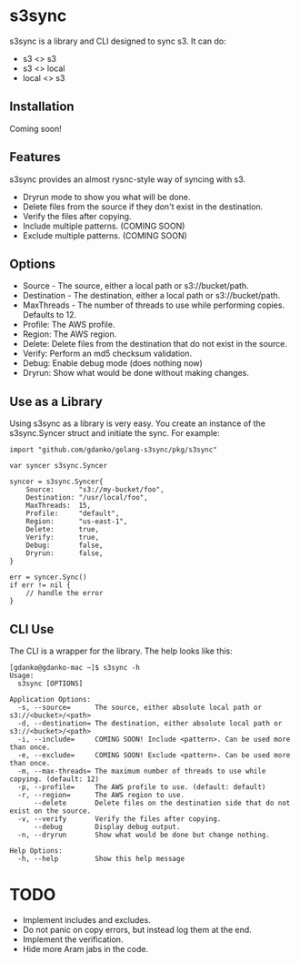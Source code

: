 # s3sync
s3sync is a library and CLI designed to sync s3. It can do:
* s3 <> s3
* s3 <> local
* local <> s3

## Installation
Coming soon!

## Features
s3sync provides an almost rysnc-style way of syncing with s3.
* Dryrun mode to show you what will be done.
* Delete files from the source if they don't exist in the destination.
* Verify the files after copying.
* Include multiple patterns. (COMING SOON)
* Exclude multiple patterns. (COMING SOON)

## Options
* Source - The source, either a local path or s3://bucket/path.
* Destination - The destination, either a local path or s3://bucket/path.
* MaxThreads - The number of threads to use while performing copies. Defaults to 12.
* Profile: The AWS profile.
* Region: The AWS region.
* Delete: Delete files from the destination that do not exist in the source.
* Verify: Perform an md5 checksum validation.
* Debug: Enable debug mode (does nothing now)
* Dryrun: Show what would be done without making changes.

## Use as a Library
Using s3sync as a library is very easy. You create an instance of the s3sync.Syncer struct and initiate the sync. For example:
```
import "github.com/gdanko/golang-s3sync/pkg/s3sync"

var syncer s3sync.Syncer

syncer = s3sync.Syncer{
	Source:      "s3://my-bucket/foo",
	Destination: "/usr/local/foo",
	MaxThreads:  15,
	Profile:     "default",
	Region:      "us-east-1",
	Delete:      true,
	Verify:      true,
	Debug:       false,
	Dryrun:      false,
}

err = syncer.Sync()
if err != nil {
	// handle the error
}
```

## CLI Use
The CLI is a wrapper for the library. The help looks like this:
```
[gdanko@gdanko-mac ~]$ s3sync -h
Usage:
  s3sync [OPTIONS]

Application Options:
  -s, --source=      The source, either absolute local path or s3://<bucket>/<path>
  -d, --destination= The destination, either absolute local path or s3://<bucket>/<path>
  -i, --include=     COMING SOON! Include <pattern>. Can be used more than once.
  -e, --exclude=     COMING SOON! Exclude <pattern>. Can be used more than once.
  -m, --max-threads= The maximum number of threads to use while copying. (default: 12)
  -p, --profile=     The AWS profile to use. (default: default)
  -r, --region=      The AWS region to use.
      --delete       Delete files on the destination side that do not exist on the source.
  -v, --verify       Verify the files after copying.
      --debug        Display debug output.
  -n, --dryrun       Show what would be done but change nothing.

Help Options:
  -h, --help         Show this help message
  ```
  
  # TODO
  * Implement includes and excludes.
  * Do not panic on copy errors, but instead log them at the end.
  * Implement the verification.
  * Hide more Aram jabs in the code.
  